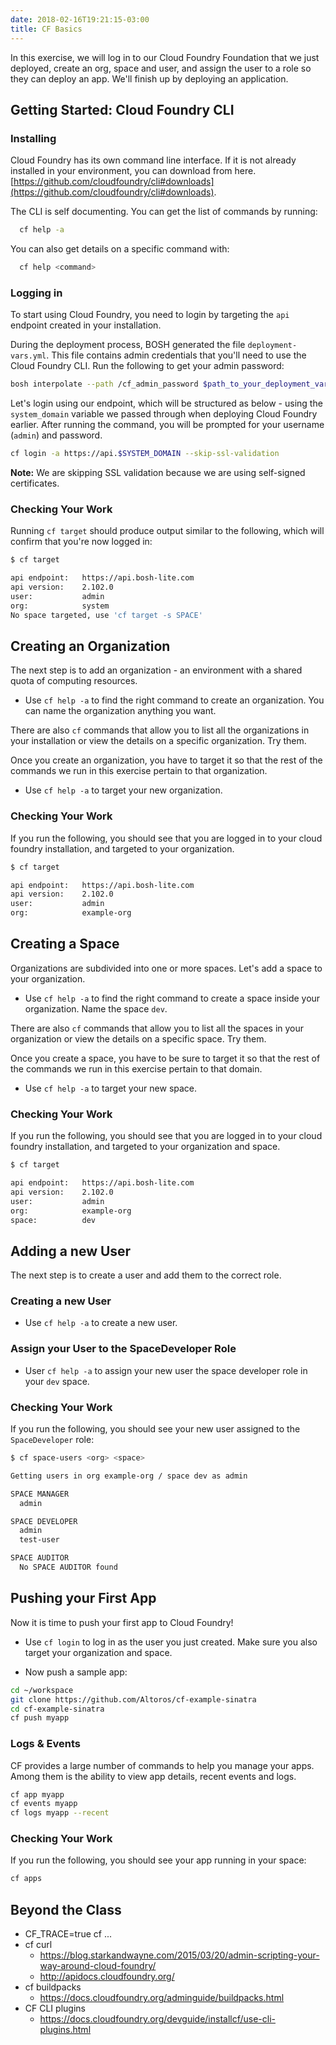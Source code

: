 ```yaml
---
date: 2018-02-16T19:21:15-03:00
title: CF Basics
---
```


In this exercise, we will log in to our Cloud Foundry Foundation that we just deployed, create an org, space and user, and assign the user to a role so they can deploy an app.  We'll finish up by deploying an application.

## Getting Started: Cloud Foundry CLI

### Installing

Cloud Foundry has its own command line interface. If it is not already installed in your environment, you can download from here. [https://github.com/cloudfoundry/cli#downloads](https://github.com/cloudfoundry/cli#downloads).

The CLI is self documenting. You can get the list of commands by running:

```sh
  cf help -a
```

You can also get details on a specific command with:

```sh
  cf help <command>
```

### Logging in

To start using Cloud Foundry, you need to login by targeting the `api` endpoint created in your installation.

During the deployment process, BOSH generated the file `deployment-vars.yml`. This file contains admin credentials that you'll need to use the Cloud Foundry CLI. Run the following to get your admin password:

```sh
bosh interpolate --path /cf_admin_password $path_to_your_deployment_vars_yml_file
```

Let's login using our endpoint, which will be structured as below - using the `system_domain` variable we passed through when deploying Cloud Foundry earlier. After running the command, you will be prompted for your username (`admin`) and password.

```sh
cf login -a https://api.$SYSTEM_DOMAIN --skip-ssl-validation
```

**Note:** We are skipping SSL validation because we are using self-signed certificates.

### Checking Your Work

Running `cf target` should produce output similar to the following, which will confirm that you're now logged in:

```sh
$ cf target

api endpoint:   https://api.bosh-lite.com
api version:    2.102.0
user:           admin
org:            system
No space targeted, use 'cf target -s SPACE'
```

## Creating an Organization

The next step is to add an organization - an environment with a shared quota of computing resources.

* Use `cf help -a` to find the right command to create an organization.  You can name the organization anything you want.

There are also `cf` commands that allow you to list all the organizations in your installation or view the details on a specific organization.  Try them.

Once you create an organization, you have to target it so that the rest of the commands we run in this exercise pertain to that organization.

* Use `cf help -a` to target your new organization.

### Checking Your Work

If you run the following, you should see that you are logged in to your cloud foundry installation, and targeted to your organization.

```sh
$ cf target

api endpoint:   https://api.bosh-lite.com
api version:    2.102.0
user:           admin
org:            example-org
```

## Creating a Space

Organizations are subdivided into one or more spaces. Let's add a space to your organization.

* Use `cf help -a` to find the right command to create a space inside your organization.  Name the space `dev`.

There are also `cf` commands that allow you to list all the spaces in your organization or view the details on a specific space.  Try them.

Once you create a space, you have to be sure to target it so that the rest of the commands we run in this exercise pertain to that domain.

* Use `cf help -a` to target your new space.

### Checking Your Work

If you run the following, you should see that you are logged in to your cloud foundry installation, and targeted to your organization and space.

```sh
$ cf target

api endpoint:   https://api.bosh-lite.com
api version:    2.102.0
user:           admin
org:            example-org
space:          dev
```

## Adding a new User

The next step is to create a user and add them to the correct role.

### Creating a new User

* Use `cf help -a` to create a new user.

### Assign your User to the SpaceDeveloper Role

* User `cf help -a` to assign your new user the space developer role in your `dev` space.

### Checking Your Work

If you run the following, you should see your new user assigned to the `SpaceDeveloper` role:

```sh
$ cf space-users <org> <space>

Getting users in org example-org / space dev as admin

SPACE MANAGER
  admin

SPACE DEVELOPER
  admin
  test-user

SPACE AUDITOR
  No SPACE AUDITOR found
```

## Pushing your First App

Now it is time to push your first app to Cloud Foundry!

* Use `cf login` to log in as the user you just created.  Make sure you also target your organization and space.

* Now push a sample app:

```bash
cd ~/workspace
git clone https://github.com/Altoros/cf-example-sinatra
cd cf-example-sinatra
cf push myapp
```

### Logs & Events

CF provides a large number of commands to help you manage your apps.  Among them is the ability to view app details, recent events and logs.

```sh
cf app myapp
cf events myapp
cf logs myapp --recent
```

### Checking Your Work

If you run the following, you should see your app running in your space:

```sh
cf apps
```

## Beyond the Class

* CF_TRACE=true cf ...
* cf curl
   * https://blog.starkandwayne.com/2015/03/20/admin-scripting-your-way-around-cloud-foundry/
   * http://apidocs.cloudfoundry.org/
* cf buildpacks
   * https://docs.cloudfoundry.org/adminguide/buildpacks.html
* CF CLI plugins
   * https://docs.cloudfoundry.org/devguide/installcf/use-cli-plugins.html
